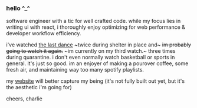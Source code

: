 ### hello ^_^

software engineer with a tic for well crafted code. while my focus lies in writing ui with react, i thoroughly enjoy optimizing for web performance & developer workflow efficiency.

i've watched [the last dance](https://www.netflix.com/title/80203144) ~twice during shelter in place and~ ~~im probably going to watch it again.~~ ~im currently on my third watch.~ three times during quarantine. i don't even normally watch basketball or sports in general. it's just so good. im an enjoyer of making a pourover coffee, some fresh air, and maintaining way too many spotify playlists.

my [website](http://charliephan.com/) will better capture my being (it's not fully built out yet, but it's the aesthetic i'm going for)

cheers,
charlie
